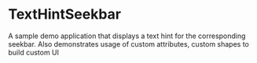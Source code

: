 # TextHintSeekbar
A sample demo application that displays a text hint for the corresponding seekbar. Also demonstrates usage of custom attributes, custom shapes to build custom UI
